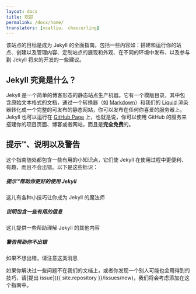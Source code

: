 ```yaml
---
layout: docs
title: 欢迎
permalink: /docs/home/
translators: [xcatliu， chaucerling]
---
```


该站点的目标是成为 Jekyll 的全面指南。包括一些内容如：搭建和运行你的站点、创建以及管理内容、定制站点的展现和外观、在不同的环境中发布、以及参与到 Jekyll 将来的开发的一些建议。

## Jekyll 究竟是什么？

Jekyll 是一个简单的博客形态的静态站点生产机器。它有一个模版目录，其中包含原始文本格式的文档，通过一个转换器（如 [Markdown](http://daringfireball.net/projects/markdown/)）和我们的 [Liquid](https://github.com/Shopify/liquid/wiki) 渲染器转化成一个完整的可发布的静态网站，你可以发布在任何你喜爱的服务器上。Jekyll 也可以运行在 [GitHub Page](http://pages.github.com/) 上，也就是说，你可以使用 GitHub 的服务来搭建你的项目页面、博客或者网站，而且是**完全免费**的。

## 提示™、说明以及警告

这个指南随处都包含一些有用的小知识点，它们使 Jekyll 在使用过程中更便利、有趣，而且不会出错。以下是这些标识：

<div class="note">
  <h5>提示™帮助你更好的使用 Jekyll</h5>
  <p>这儿有各种小技巧让你成为 Jekyll 的魔法师</p>
</div>

<div class="note info">
  <h5>说明包含一些有用的信息</h5>
  <p>这儿提供一些帮助理解 Jekyll 的其他内容</p>
</div>

<div class="note warning">
  <h5>警告帮助你不出错</h5>
  <p>如果不想出错，请注意这类消息</p>
</div>

如果你解决过一些问题不在我们的文档上，或者你发现一个别人可能也会用得到的技巧，请[提出 issue]({{ site.repository }}/issues/new)，我们将会考虑添加在这个指南中。
